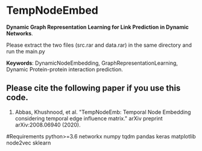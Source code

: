 # TempNodeEmbed
**Dynamic Graph Representation Learning for Link Prediction in Dynamic Networks**. 

Please extract the two files (src.rar and data.rar) in the same directory and run the main.py
 
**Keywords**: DynamicNodeEmbedding, GraphRepresentationLearning, Dynamic Protein-protein interaction prediction. 
## Please cite the following paper if you use this code. 

1. Abbas, Khushnood, et al. "TempNodeEmb: Temporal Node Embedding considering temporal edge influence matrix." arXiv preprint arXiv:2008.06940 (2020).



#Requirements
python>=3.6
networkx
numpy
tqdm
pandas
keras
matplotlib
node2vec
sklearn
